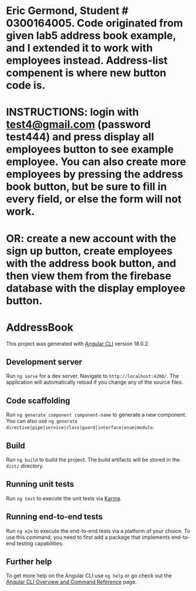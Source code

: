 # Eric Germond, Student # 0300164005. Code originated from given lab5 address book example, and I extended it to work with employees instead. Address-list compenent is where new button code is.

# INSTRUCTIONS: login with test4@gmail.com (password test444) and press display all employees button to see example employee. You can also create more employees by pressing the address book button, but be sure to fill in every field, or else the form will not work.

# OR: create a new account with the sign up button, create employees with the address book button, and then view them from the firebase database with the display employee button.

# AddressBook

This project was generated with [Angular CLI](https://github.com/angular/angular-cli) version 18.0.2.

## Development server

Run `ng serve` for a dev server. Navigate to `http://localhost:4200/`. The application will automatically reload if you change any of the source files.

## Code scaffolding

Run `ng generate component component-name` to generate a new component. You can also use `ng generate directive|pipe|service|class|guard|interface|enum|module`.

## Build

Run `ng build` to build the project. The build artifacts will be stored in the `dist/` directory.

## Running unit tests

Run `ng test` to execute the unit tests via [Karma](https://karma-runner.github.io).

## Running end-to-end tests

Run `ng e2e` to execute the end-to-end tests via a platform of your choice. To use this command, you need to first add a package that implements end-to-end testing capabilities.

## Further help

To get more help on the Angular CLI use `ng help` or go check out the [Angular CLI Overview and Command Reference](https://angular.dev/tools/cli) page.
